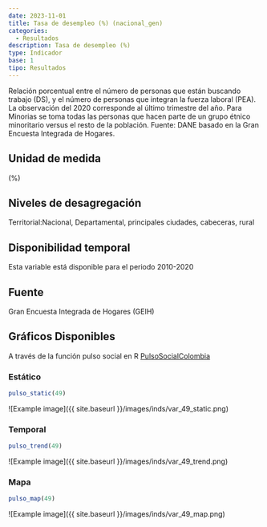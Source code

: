 ```yaml
---
date: 2023-11-01
title: Tasa de desempleo (%) (nacional_gen)
categories:
  - Resultados
description: Tasa de desempleo (%)
type: Indicador
base: 1
tipo: Resultados
--- 
```


Relación porcentual entre el número de personas que están
buscando trabajo (DS), y el número de personas que integran la fuerza laboral (PEA). La observación del 2020 corresponde al último trimestre del año. Para Minorias se toma todas las personas que hacen parte de un grupo étnico minoritario versus el resto de la población.
Fuente: DANE basado en la Gran Encuesta Integrada de Hogares.

## Unidad de medida
(%)

## Niveles de desagregación
Territorial:Nacional, Departamental, principales ciudades, cabeceras, rural

## Disponibilidad temporal
Esta variable está disponible para el periodo 2010-2020

## Fuente
Gran Encuesta Integrada de Hogares (GEIH)

## Gráficos Disponibles

A través de la función pulso social en R [PulsoSocialColombia](https://github.com/pulsosocialcolombia/PulsoSocialColombia)

### Estático

``` R
pulso_static(49)
```

![Example image]({{ site.baseurl }}/images/inds/var_49_static.png)

### Temporal

``` R
pulso_trend(49)
```

![Example image]({{ site.baseurl }}/images/inds/var_49_trend.png)

### Mapa

``` R
pulso_map(49)
```

![Example image]({{ site.baseurl }}/images/inds/var_49_map.png)